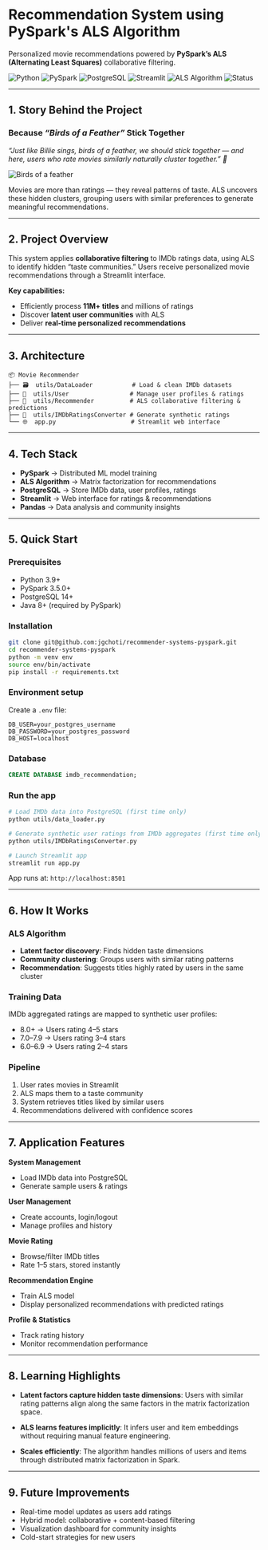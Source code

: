 # Recommendation System using PySpark's ALS Algorithm

Personalized movie recommendations powered by **PySpark’s ALS (Alternating Least Squares)** collaborative filtering.

![Python](https://img.shields.io/badge/Python-3.9+-blue)
![PySpark](https://img.shields.io/badge/PySpark-3.5.0-orange)
![PostgreSQL](https://img.shields.io/badge/PostgreSQL-14-blue)
![Streamlit](https://img.shields.io/badge/Streamlit-1.28+-red)
![ALS Algorithm](https://img.shields.io/badge/ML-ALS%20Collaborative%20Filtering-green)
![Status](https://img.shields.io/badge/Status-Complete-success)

---

## 1. Story Behind the Project

### Because _“Birds of a Feather”_ Stick Together

_“Just like Billie sings, birds of a feather, we should stick together — and here, users who rate movies similarly naturally cluster together.” 🎵_

![Birds of a feather](https://media1.giphy.com/media/v1.Y2lkPTc5MGI3NjExbW5mdnVuYTF4czltNHg1anVlamlmc2RkMHlkNHZwOWtzN2NiN25lNiZlcD12MV9pbnRlcm5hbF9naWZfYnlfaWQmY3Q9Zw/btjXY59RCYum69L64R/giphy.gif)

Movies are more than ratings — they reveal patterns of taste. ALS uncovers these hidden clusters, grouping users with similar preferences to generate meaningful recommendations.


---

## 2. Project Overview 

This system applies **collaborative filtering** to IMDb ratings data, using ALS to identify hidden “taste communities.” Users receive personalized movie recommendations through a Streamlit interface.

**Key capabilities:**

- Efficiently process **11M+ titles** and millions of ratings
- Discover **latent user communities** with ALS
- Deliver **real-time personalized recommendations**



---

## 3. Architecture

```
📦 Movie Recommender
├── 🗃️  utils/DataLoader           # Load & clean IMDb datasets
├── 👤  utils/User                 # Manage user profiles & ratings
├── 🤖  utils/Recommender          # ALS collaborative filtering & predictions
├── 🔄  utils/IMDbRatingsConverter # Generate synthetic ratings
└── 🌐  app.py                     # Streamlit web interface
```

---

## 4. Tech Stack

- **PySpark** → Distributed ML model training
- **ALS Algorithm** → Matrix factorization for recommendations
- **PostgreSQL** → Store IMDb data, user profiles, ratings
- **Streamlit** → Web interface for ratings & recommendations
- **Pandas** → Data analysis and community insights

---

## 5. Quick Start

### Prerequisites

- Python 3.9+
- PySpark 3.5.0+
- PostgreSQL 14+
- Java 8+ (required by PySpark)

### Installation

```bash
git clone git@github.com:jgchoti/recommender-systems-pyspark.git
cd recommender-systems-pyspark
python -m venv env
source env/bin/activate
pip install -r requirements.txt
```

### Environment setup

Create a `.env` file:

```env
DB_USER=your_postgres_username
DB_PASSWORD=your_postgres_password
DB_HOST=localhost
```

### Database

```sql
CREATE DATABASE imdb_recommendation;
```

### Run the app

```bash
# Load IMDb data into PostgreSQL (first time only)
python utils/data_loader.py

# Generate synthetic user ratings from IMDb aggregates (first time only)
python utils/IMDbRatingsConverter.py

# Launch Streamlit app
streamlit run app.py
```

App runs at: `http://localhost:8501`

---

## 6. How It Works

### ALS Algorithm

- **Latent factor discovery**: Finds hidden taste dimensions
- **Community clustering**: Groups users with similar rating patterns
- **Recommendation**: Suggests titles highly rated by users in the same cluster

### Training Data

IMDb aggregated ratings are mapped to synthetic user profiles:

- 8.0+ → Users rating 4–5 stars
- 7.0–7.9 → Users rating 3–4 stars
- 6.0–6.9 → Users rating 2–4 stars

### Pipeline

1. User rates movies in Streamlit
2. ALS maps them to a taste community
3. System retrieves titles liked by similar users
4. Recommendations delivered with confidence scores

---

## 7. Application Features

**System Management**

- Load IMDb data into PostgreSQL
- Generate sample users & ratings

**User Management**

- Create accounts, login/logout
- Manage profiles and history

**Movie Rating**

- Browse/filter IMDb titles
- Rate 1–5 stars, stored instantly

**Recommendation Engine**

- Train ALS model
- Display personalized recommendations with predicted ratings

**Profile & Statistics**

- Track rating history
- Monitor recommendation performance

---

## 8. Learning Highlights

- **Latent factors capture hidden taste dimensions**: Users with similar rating patterns align along the same factors in the matrix factorization space.

- **ALS learns features implicitly**: It infers user and item embeddings without requiring manual feature engineering.

- **Scales efficiently**: The algorithm handles millions of users and items through distributed matrix factorization in Spark.

---

## 9. Future Improvements

- Real-time model updates as users add ratings
- Hybrid model: collaborative + content-based filtering
- Visualization dashboard for community insights
- Cold-start strategies for new users
